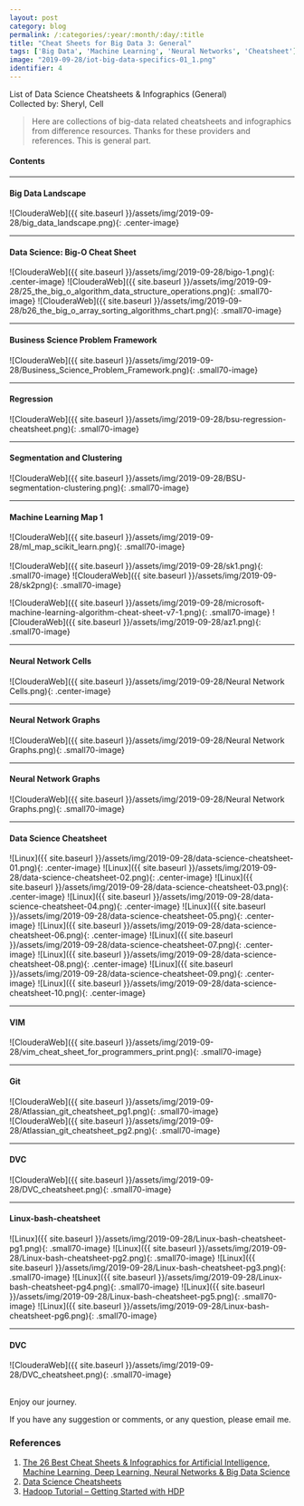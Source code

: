```yaml
---
layout: post
category: blog
permalink: /:categories/:year/:month/:day/:title
title: "Cheat Sheets for Big Data 3: General"
tags: ['Big Data', 'Machine Learning', 'Neural Networks', 'Cheatsheet']
image: "2019-09-28/iot-big-data-specifics-01_1.png"
identifier: 4
---
```


List of Data Science Cheatsheets & Infographics (General)
<br>
Collected by: Sheryl, Cell

<!--more-->

<blockquote class="tip">
Here are collections of big-data related cheatsheets and infographics from difference resources. Thanks for these providers and references. This is general part.
</blockquote>

<div class="list-of-contents">
  <h4>Contents</h4>
  <ul></ul>
</div>


<hr class="with-margin">
<h4 class="header" id="general1">Big Data Landscape</h4>

![ClouderaWeb]({{ site.baseurl }}/assets/img/2019-09-28/big_data_landscape.png){: .center-image}


<hr class="with-margin">
<h4 class="header" id="genera2">Data Science: Big-O Cheat Sheet</h4>

![ClouderaWeb]({{ site.baseurl }}/assets/img/2019-09-28/bigo-1.png){: .center-image}
![ClouderaWeb]({{ site.baseurl }}/assets/img/2019-09-28/25_the_big_o_algorithm_data_structure_operations.png){: .small70-image}
![ClouderaWeb]({{ site.baseurl }}/assets/img/2019-09-28/b26_the_big_o_array_sorting_algorithms_chart.png){: .small70-image}




<hr class="with-margin">
<h4 class="header" id="general3">Business Science Problem Framework</h4>

![ClouderaWeb]({{ site.baseurl }}/assets/img/2019-09-28/Business_Science_Problem_Framework.png){: .small70-image}


<hr class="with-margin">
<h4 class="header" id="general4">Regression</h4>

![ClouderaWeb]({{ site.baseurl }}/assets/img/2019-09-28/bsu-regression-cheatsheet.png){: .small70-image}

<hr class="with-margin">
<h4 class="header" id="general5">Segmentation and Clustering</h4>

![ClouderaWeb]({{ site.baseurl }}/assets/img/2019-09-28/BSU-segmentation-clustering.png){: .small70-image}


<hr class="with-margin">
<h4 class="header" id="general6">Machine Learning Map 1</h4>

![ClouderaWeb]({{ site.baseurl }}/assets/img/2019-09-28/ml_map_scikit_learn.png){: .small70-image}
<br></br>
![ClouderaWeb]({{ site.baseurl }}/assets/img/2019-09-28/sk1.png){: .small70-image}
![ClouderaWeb]({{ site.baseurl }}/assets/img/2019-09-28/sk2png){: .small70-image}

![ClouderaWeb]({{ site.baseurl }}/assets/img/2019-09-28/microsoft-machine-learning-algorithm-cheat-sheet-v7-1.png){: .small70-image}
![ClouderaWeb]({{ site.baseurl }}/assets/img/2019-09-28/az1.png){: .small70-image}

<hr class="with-margin">
<h4 class="header" id="general7">Neural Network Cells</h4>

![ClouderaWeb]({{ site.baseurl }}/assets/img/2019-09-28/Neural Network Cells.png){: .center-image}


<hr class="with-margin">
<h4 class="header" id="general8">Neural Network Graphs</h4>

![ClouderaWeb]({{ site.baseurl }}/assets/img/2019-09-28/Neural Network Graphs.png){: .small70-image}

<hr class="with-margin">
<h4 class="header" id="general9">Neural Network Graphs</h4>

![ClouderaWeb]({{ site.baseurl }}/assets/img/2019-09-28/Neural Network Graphs.png){: .small70-image}

<hr class="with-margin">
<h4 class="header" id="general10">Data Science Cheatsheet </h4>

![Linux]({{ site.baseurl }}/assets/img/2019-09-28/data-science-cheatsheet-01.png){: .center-image}
![Linux]({{ site.baseurl }}/assets/img/2019-09-28/data-science-cheatsheet-02.png){: .center-image}
![Linux]({{ site.baseurl }}/assets/img/2019-09-28/data-science-cheatsheet-03.png){: .center-image}
![Linux]({{ site.baseurl }}/assets/img/2019-09-28/data-science-cheatsheet-04.png){: .center-image}
![Linux]({{ site.baseurl }}/assets/img/2019-09-28/data-science-cheatsheet-05.png){: .center-image}
![Linux]({{ site.baseurl }}/assets/img/2019-09-28/data-science-cheatsheet-06.png){: .center-image}
![Linux]({{ site.baseurl }}/assets/img/2019-09-28/data-science-cheatsheet-07.png){: .center-image}
![Linux]({{ site.baseurl }}/assets/img/2019-09-28/data-science-cheatsheet-08.png){: .center-image}
![Linux]({{ site.baseurl }}/assets/img/2019-09-28/data-science-cheatsheet-09.png){: .center-image}
![Linux]({{ site.baseurl }}/assets/img/2019-09-28/data-science-cheatsheet-10.png){: .center-image}

<hr class="with-margin">
<h4 class="header" id="general11">VIM</h4>

![ClouderaWeb]({{ site.baseurl }}/assets/img/2019-09-28/vim_cheat_sheet_for_programmers_print.png){: .small70-image}


<hr class="with-margin">
<h4 class="header" id="general12">Git </h4>

![ClouderaWeb]({{ site.baseurl }}/assets/img/2019-09-28/Atlassian_git_cheatsheet_pg1.png){: .small70-image}
<br>
![ClouderaWeb]({{ site.baseurl }}/assets/img/2019-09-28/Atlassian_git_cheatsheet_pg2.png){: .small70-image}

<hr class="with-margin">
<h4 class="header" id="general13">DVC</h4>

![ClouderaWeb]({{ site.baseurl }}/assets/img/2019-09-28/DVC_cheatsheet.png){: .small70-image}


<hr class="with-margin">
<h4 class="header" id="general14">Linux-bash-cheatsheet</h4>

![Linux]({{ site.baseurl }}/assets/img/2019-09-28/Linux-bash-cheatsheet-pg1.png){: .small70-image}
![Linux]({{ site.baseurl }}/assets/img/2019-09-28/Linux-bash-cheatsheet-pg2.png){: .small70-image}
![Linux]({{ site.baseurl }}/assets/img/2019-09-28/Linux-bash-cheatsheet-pg3.png){: .small70-image}
![Linux]({{ site.baseurl }}/assets/img/2019-09-28/Linux-bash-cheatsheet-pg4.png){: .small70-image}
![Linux]({{ site.baseurl }}/assets/img/2019-09-28/Linux-bash-cheatsheet-pg5.png){: .small70-image}
![Linux]({{ site.baseurl }}/assets/img/2019-09-28/Linux-bash-cheatsheet-pg6.png){: .small70-image}

<hr class="with-margin">
<h4 class="header" id="general15">DVC</h4>

![ClouderaWeb]({{ site.baseurl }}/assets/img/2019-09-28/DVC_cheatsheet.png){: .small70-image}


<br>
Enjoy our journey. 

If you have any suggestion or comments, or any question, please email me.


### References

<ol>
  <li><a href="https://mattybv3.wordpress.com/2018/09/13/the-26-best-cheat-sheets-infographics-for-artificial-intelligence-ai-machine-learning-ml-deep-learning-neural-networks-big-data-science/">The 26 Best Cheat Sheets & Infographics for Artificial Intelligence, Machine Learning, Deep Learning, Neural Networks & Big Data Science</a></li>
  <li><a href="https://github.com/FavioVazquez/ds-cheatsheets">Data Science Cheatsheets</a></li>
  <li><a href="https://hortonworks.com/apache/hadoop/">Hadoop Tutorial – Getting Started with HDP</a></li>
</ol>
